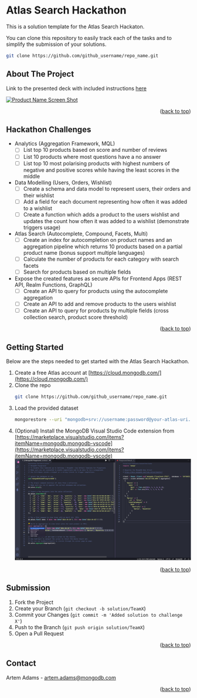 <div id="top"></div>

# Atlas Search Hackathon

This is a solution template for the Atlas Search Hackaton.

You can clone this repository to easily track each of the tasks and to simplify the submission of your solutions.

```sh
git clone https://github.com/github_username/repo_name.git
```

<!-- ABOUT THE PROJECT -->

## About The Project

Link to the presented deck with included instructions [here](https://docs.google.com/presentation/d/19pNnkgaQd7z3RDX9f71KL2ZodbzogZzNoWGGbjBPrDs/edit#slide=id.g118e2757ad8_0_2560)

[![Product Name Screen Shot][product-screenshot]](https://www.mongodb.com/atlas/search)

<p align="right">(<a href="#top">back to top</a>)</p>

<!-- ROADMAP -->

## Hackathon Challenges

-   Analytics (Aggregation Framework, MQL)
    -   [ ] List top 10 products based on score and number of reviews
    -   [ ] List 10 products where most questions have a no answer
    -   [ ] List top 10 most polarising products with highest numbers of negative and positive scores while having the least scores in the middle
-   Data Modelling (Users, Orders, Wishlist)
    -   [ ] Create a schema and data model to represent users, their orders and their wishlist
    -   [ ] Add a field for each document representing how often it was added to a wishlist
    -   [ ] Create a function which adds a product to the users wishlist and updates the count how often it was added to a wishlist (demonstrate triggers usage)
-   Atlas Search (Autocomplete, Compound, Facets, Multi)
    -   [ ] Create an index for autocompletion on product names and an aggregation pipeline which returns 10 products based on a partial product name (bonus support multiple languages)
    -   [ ] Calculate the number of products for each category with search facets
    -   [ ] Search for products based on multiple fields
-   Expose the created features as secure APIs for Frontend Apps (REST API, Realm Functions, GraphQL)
    -   [ ] Create an API to query for products using the autocomplete aggregation
    -   [ ] Create an API to add and remove products to the users wishlist
    -   [ ] Create an API to query for products by multiple fields (cross collection search, product score threshold)

<p align="right">(<a href="#top">back to top</a>)</p>

<!-- GETTING STARTED -->

## Getting Started

Below are the steps needed to get started with the Atlas Search Hackathon.

1. Create a free Atlas account at [https://cloud.mongodb.com/](https://cloud.mongodb.com/)
2. Clone the repo
    ```sh
    git clone https://github.com/github_username/repo_name.git
    ```
3. Load the provided dataset
    ```sh
    mongorestore --uri "mongodb+srv://username:password@your-atlas-uri.net/" /dump-directory
    ```
4. (Optional) Install the MongoDB Visual Studio Code extension from [https://marketplace.visualstudio.com/items?itemName=mongodb.mongodb-vscode](https://marketplace.visualstudio.com/items?itemName=mongodb.mongodb-vscode)
   [![Vscode Screen Shot][vscode-screenshot]](https://marketplace.visualstudio.com/items?itemName=mongodb.mongodb-vscode)

<p align="right">(<a href="#top">back to top</a>)</p>

<!-- CONTRIBUTING -->

## Submission

1. Fork the Project
2. Create your Branch (`git checkout -b solution/TeamX`)
3. Commit your Changes (`git commit -m 'Added solution to challenge X'`)
4. Push to the Branch (`git push origin solution/TeamX`)
5. Open a Pull Request

<p align="right">(<a href="#top">back to top</a>)</p>

<!-- CONTACT -->

## Contact

Artem Adams - [artem.adams@mongodb.com](mailto:artem.adams@mongodb.com)

<p align="right">(<a href="#top">back to top</a>)</p>

<!-- MARKDOWN LINKS & IMAGES -->
<!-- https://www.markdownguide.org/basic-syntax/#reference-style-links -->

[product-screenshot]: https://webimages.mongodb.com/_com_assets/cms/ktxaqsnnbqbx3o876-search_Slalom2.svg?ixlib=js-3.5.1&auto=format%2Ccompress&w=594
[vscode-screenshot]: https://github.com/mongodb-js/vscode/raw/main/resources/screenshots/query-translator.png
